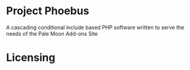 # Project Phoebus
A cascading conditional include based PHP software written to serve the needs of the Pale Moon Add-ons Site

# Licensing

